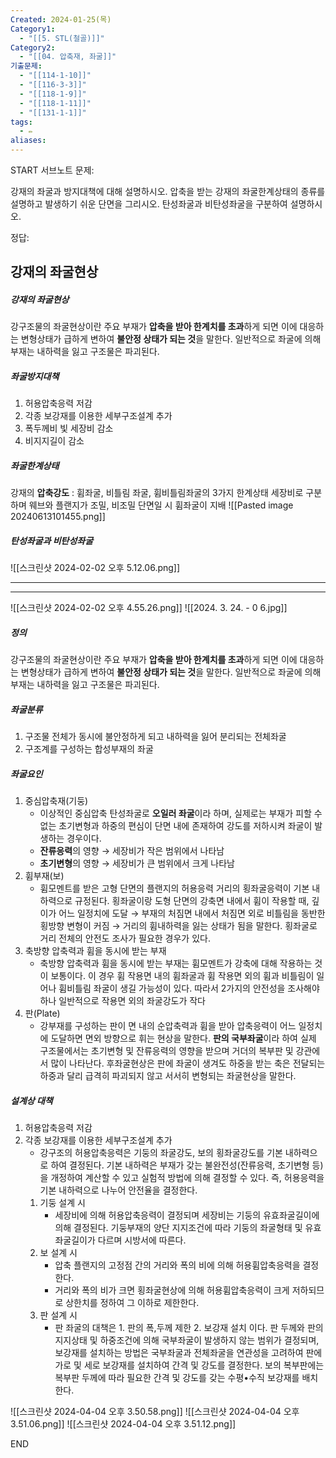 ```yaml
---
Created: 2024-01-25(목)
Category1:
  - "[[5. STL(철골)]]"
Category2:
  - "[[04. 압축재, 좌굴]]"
기출문제:
  - "[[114-1-10]]"
  - "[[116-3-3]]"
  - "[[118-1-9]]"
  - "[[118-1-11]]"
  - "[[131-1-1]]"
tags:
  - ✏️
aliases:
---
```

START
서브노트
문제:  


강재의 좌굴과 방지대책에 대해 설명하시오.
압축을 받는 강재의 좌굴한계상태의 종류를 설명하고 발생하기 쉬운 단면을 그리시오.
탄성좌굴과 비탄성좌굴을 구분하여 설명하시오.

정답: 

## 강재의 좌굴현상 

##### 강재의 좌굴현상
강구조물의 좌굴현상이란 주요 부재가 **압축을 받아 한계치를 초과**하게 되면 이에 대응하는 변형상태가 급하게 변하여 **불안정 상태가 되는 것**을 말한다. 일반적으로 좌굴에 의해 부재는 내하력을 잃고 구조물은 파괴된다.
##### 좌굴방지대책
1. 허용압축응력 저감
2. 각종 보강재를 이용한 세부구조설계 추가
3. 폭두께비 빛 세장비 감소
4. 비지지길이 감소
##### 좌굴한계상태
강재의 **압축강도** : 휨좌굴, 비틀림 좌굴, 휨비틀림좌굴의 3가지 한계상태
세장비로 구분하며 웨브와 플랜지가 조밀, 비조밀 단면일 시 휨좌굴이 지배
![[Pasted image 20240613101455.png]]
##### 탄성좌굴과 비탄성좌굴
![[스크린샷 2024-02-02 오후 5.12.06.png]]

***
***

![[스크린샷 2024-02-02 오후 4.55.26.png]]
![[2024. 3. 24. - 0 6.jpg]]
##### 정의
강구조물의 좌굴현상이란 주요 부재가 **압축을 받아 한계치를 초과**하게 되면 이에 대응하는 변형상태가 급하게 변하여 **불안정 상태가 되는 것**을 말한다. 일반적으로 좌굴에 의해 부재는 내하력을 잃고 구조물은 파괴된다.

##### 좌굴분류
1. 구조물 전체가 동시에 불안정하게 되고 내하력을 잃어 분리되는 전체좌굴
2. 구조계를 구성하는 합성부재의 좌굴

##### 좌굴요인
1. 중심압축재(기둥)
    - 이상적인 중심압축 탄성좌굴로 **오일러 좌굴**이라 하며, 실제로는 부재가 피할 수 없는 초기변형과 하중의 편심이 단면 내에 존재하여 강도를 저하시켜 좌굴이 발생하는 경우이다.
    - **잔류응력**의 영향 → 세장비가 작은 범위에서 나타남
    - **초기변형**의 영향 → 세장비가 큰 범위에서 크게 나타남
2. 휨부재(보)
    - 휨모멘트를 받은 고형 단면의 플랜지의 허용응력 거리의 횡좌굴응력이 기본 내하력으로 규정된다. 횡좌굴이랑 도형 단면의 강축면 내에서 휨이 작용할 때, 깊이가 어느 일정치에 도달 → 부재의 처짐면 내에서 처짐면 외로 비틀림을 동반한 횡방향 변형이 커짐 → 거리의 휨내하력을 잃는 상태가 됨을 말한다. 횡좌굴로 거리 전체의 안전도 조사가 필요한 경우가 있다.
3. 축방향 압축력과 휨을 동시에 받는 부재
    - 축방향 압축력과 휨을 동시에 받는 부재는 휨모멘트가 강축에 대해 작용하는 것이 보통이다. 이 경우 휨 작용면 내의 휨좌굴과 휨 작용면 외의 휨과 비틀림이 일어나 휨비틀림 좌굴이 생길 가능성이 있다.  따라서 2가지의 안전성을 조사해야 하나 일반적으로 작용면 외의 좌굴강도가 작다
4. 판(Plate)
    - 강부재를 구성하는 판이 면 내의 순압축력과 휨을 받아 압축응력이 어느 일정치에 도달하면 면외 방향으로 휘는 현상을 말한다. **판의 국부좌굴**이라 하여 실제 구조물에서는 초기변형 및 잔류응력의 영향을 받으며 거더의 복부판 및 강관에서 많이 나타난다. 후좌굴현상은 판에 좌굴이 생겨도 하중을 받는 축은 전달되는 하중과 달리 급격히 파괴되지 않고 서서히 변형되는 좌굴현상을 말한다.

##### 설계상 대책
1. 허용압축응력 저감
2. 각종 보강재를 이용한 세부구조설계 추가
	- 강구조의 허용압축응력은 기둥의 좌굴강도, 보의 횡좌굴강도를 기본 내하력으로 하여 결정된다. 기본 내하력은 부재가 갖는 불완전성(잔류응력, 초기변형 등)을 개정하여 계산할 수 있고 실험적 방법에 의해 결정할 수 있다. 즉, 허용응력을 기본 내하력으로 나누어 안전율을 결정한다.
    1. 기둥 설계 시
        - 세장비에 의해 허용압축응력이 결정되며 세장비는 기둥의 유효좌굴길이에 의해 결정된다. 기둥부재의 양단 지지조건에 따라 기둥의 좌굴형태 및 유효좌굴길이가 다르며 시방서에 따른다.
    1. 보 설계 시
		- 압축 플랜지의 고정점 간의 거리와 폭의 비에 의해 허용휨압축응력을 결정한다.
        - 거리와 폭의 비가 크면 횡좌굴현상에 의해 허용휨압축응력이 크게 저하되므로 상한치를 정하여 그 이하로 제한한다.
    1. 판 설계 시
        - 판 좌굴의 대책은 1. 판의 폭,두께 제한 2. 보강재 설치 이다. 판 두께와 판의 지지상태 및 하중조건에 의해 국부좌굴이 발생하지 않는 범위가 결정되며, 보강재를 설치하는 방법은 국부좌굴과 전체좌굴을 연관성을 고려하여 판에 가로 및 세로 보강재를 설치하여 간격 및 강도를 결정한다. 보의 복부판에는 복부판 두께에 따라 필요한 간격 및 강도를 갖는 수평•수직 보강재를 배치한다.

![[스크린샷 2024-04-04 오후 3.50.58.png]]
![[스크린샷 2024-04-04 오후 3.51.06.png]]
![[스크린샷 2024-04-04 오후 3.51.12.png]]
<!--ID: 1687178096824-->
END

